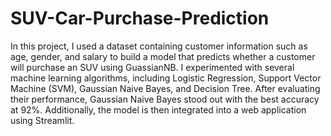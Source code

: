 # SUV-Car-Purchase-Prediction
In this project, I used a dataset containing customer information such as age, gender, and salary to build a model that predicts whether a customer will purchase an SUV using GuassianNB. 
I experimented with several machine learning algorithms, including Logistic Regression, Support Vector Machine (SVM), Gaussian Naive Bayes, and Decision Tree. After evaluating their performance, Gaussian Naive Bayes stood out with the best accuracy at 92%.
Additionally, the model is then integrated into a web application using Streamlit. 
